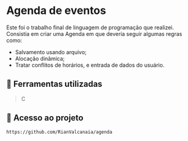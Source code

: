# Agenda de eventos

Este foi o trabalho final de linguagem de programação que realizei. Consistia em criar uma Agenda em que deveria seguir algumas regras como:
* Salvamento usando arquivo;
* Alocação dinâmica;
* Tratar conflitos de horários, e entrada de dados do usuário.

## 🔨 Ferramentas utilizadas
> C

## 📁 Acesso ao projeto 
```
https://github.com/RianValcanaia/agenda
```
